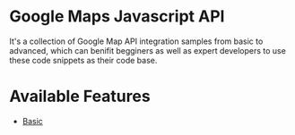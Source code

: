 # Google Maps Javascript API
It's a collection of Google Map API integration samples from basic to advanced, which can benifit begginers as well as expert developers to use these code snippets as their code base.

# Available Features
<ul>
<li><a href="https://github.com/naeemqaswar/Google-Maps/blob/master/gmap-basic.html">Basic</a></li>
</ul>

